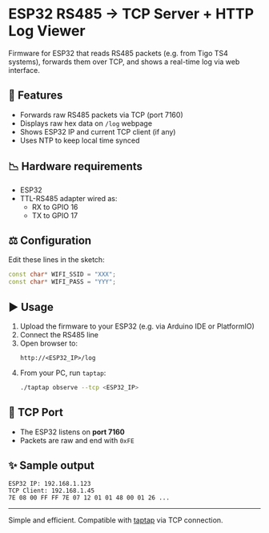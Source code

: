 # ESP32 RS485 → TCP Server + HTTP Log Viewer

Firmware for ESP32 that reads RS485 packets (e.g. from Tigo TS4 systems), forwards them over TCP, and shows a real-time log via web interface.

## 🔧 Features

- Forwards raw RS485 packets via TCP (port 7160)
- Displays raw hex data on `/log` webpage
- Shows ESP32 IP and current TCP client (if any)
- Uses NTP to keep local time synced

## 📉 Hardware requirements

- ESP32
- TTL-RS485 adapter wired as:
  - RX to GPIO 16
  - TX to GPIO 17

## ⚖️ Configuration

Edit these lines in the sketch:

```cpp
const char* WIFI_SSID = "XXX";
const char* WIFI_PASS = "YYY";
```

## ▶️ Usage

1. Upload the firmware to your ESP32 (e.g. via Arduino IDE or PlatformIO)
2. Connect the RS485 line
3. Open browser to:
   ```
   http://<ESP32_IP>/log
   ```
4. From your PC, run `taptap`:
   ```sh
   ./taptap observe --tcp <ESP32_IP>
   ```

## 🔗 TCP Port

- The ESP32 listens on **port 7160**
- Packets are raw and end with `0xFE`

## ✨ Sample output

```text
ESP32 IP: 192.168.1.123
TCP Client: 192.168.1.45
7E 08 00 FF FF 7E 07 12 01 01 48 00 01 26 ...
```

---

Simple and efficient. Compatible with [taptap](https://github.com/willglynn/taptap) via TCP connection.

